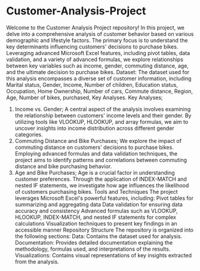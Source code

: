 # Customer-Analysis-Project
 Welcome to the Customer Analysis Project repository! In this project, we delve into a comprehensive analysis of customer behavior based on various demographic and lifestyle factors. The primary focus is to understand the key determinants influencing customers' decisions to purchase bikes. Leveraging advanced Microsoft Excel features, including pivot tables, data validation, and a variety of advanced formulas, we explore relationships between key variables such as income, gender, commuting distance, age, and the ultimate decision to purchase bikes.
Dataset: The dataset used for this analysis encompasses a diverse set of customer information, including Marital status, Gender, Income, Number of children, Education status, Occupation, Home Ownership, Number of cars, Commute distance, Region, Age, Number of bikes, purchased, Key Analyses.
Key Analyses;
1. Income vs. Gender; A central aspect of the analysis involves examining the relationship between customers' income levels and their gender. By utilizing tools like VLOOKUP, HLOOKUP, and array formulas, we aim to uncover insights into income distribution across different gender categories.
2. Commuting Distance and Bike Purchases; We explore the impact of commuting distance on customers' decisions to purchase bikes. Employing advanced formulas and data validation techniques, the project aims to identify patterns and correlations between commuting distance and bike purchasing behavior.
3. Age and Bike Purchases; Age is a crucial factor in understanding customer preferences. Through the application of INDEX-MATCH and nested IF statements, we investigate how age influences the likelihood of customers purchasing bikes.
Tools and Techniques
The project leverages Microsoft Excel's powerful features, including:
Pivot tables for summarizing and aggregating data
Data validation for ensuring data accuracy and consistency
Advanced formulas such as VLOOKUP, HLOOKUP, INDEX-MATCH, and nested IF statements for complex calculations
Visualization techniques to present key findings in an accessible manner
Repository Structure
The repository is organized into the following sections:
Data: Contains the dataset used for analysis.
Documentation: Provides detailed documentation explaining the methodology, formulas used, and interpretations of the results.
Visualizations: Contains visual representations of key insights extracted from the analysis.
